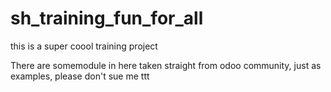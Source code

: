# sh_training_fun_for_all
this is a super coool training project 

There are somemodule in here taken straight from odoo community, just as examples, please don't sue me
ttt

